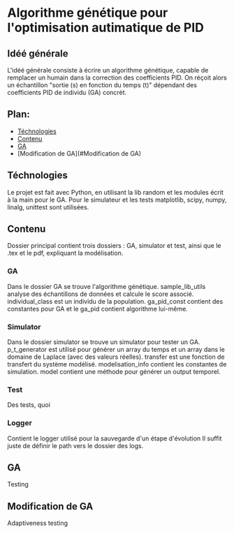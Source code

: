 # Algorithme génétique pour l'optimisation autimatique de PID

## Idéé générale

L'idéé générale consiste à écrire un algorithme génétique, capable de remplacer un humain dans la correction des coefficients PID.
On réçoit alors un échantillon "sortie (s) en fonction du temps (t)" dépendant des coefficients PID de individu (GA) concrèt.

## Plan:

* [Téchnologies](#Téchnologies)
* [Contenu](#Contenu)
* [GA](#GA)
* [Modification de GA](#Modification de GA)

## Téchnologies

Le projet est fait avec Python, en utilisant la lib random et les modules écrit à la main pour le GA.
Pour le simulateur et les tests matplotlib, scipy, numpy, linalg, unittest sont utilisées.

## Contenu

Dossier principal contient trois dossiers : GA, simulator et test, ainsi que le .tex et le pdf, expliquant la modélisation.

### GA
Dans le dossier GA se trouve l'algorithme génétique. sample_lib_utils analyse des échantillons de données et calcule le score associé.
individual_class est un individu de la population. ga_pid_const contient des constantes pour GA et le ga_pid contient algorithme lui-même.

### Simulator
Dans le dossier simulator se trouve un simulator pour tester un GA. p_t_generator est utilisé pour générer un array du temps et un
array dans le domaine de Laplace (avec des valeurs réelles). transfer est une fonction de transfert du système modélisé. modelisation_info contient
les constantes de simulation. model contient une méthode pour générer un output temporel.

### Test

Des tests, quoi

### Logger

Contient le logger utilisé pour la sauvegarde d'un étape d'évolution
Il suffit juste de définir le path vers le dossier des logs.

## GA

Testing

## Modification de GA

Adaptiveness testing